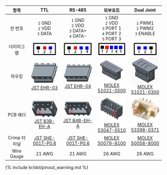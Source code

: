 
| 항목         | TTL                                                        | RS-485                                                     | 외부포트                                                            | Dual Joint                                                          |
| :----------: | :--------------------------------------------------------: | :--------------------------------------------------------: | :-----------------------------------------------------------------: | :-----------------------------------------------------------------: |
| 핀 번호      | `1` GND<br>`2` VDD<br>`3` DATA                             | `1` GND<br>`2` VDD<br>`3` DATA+<br>`4` DATA-               | `1` GND<br>`2` VDD<br>`3` PORT 1<br>`4` PORT 2<br>`5` PORT 3        | `1` PWM1<br>`2` PWM2<br>`3` ENABLE                                  |
| 다이어그램   | ![](/assets/images/dxl/jst_b3beha_diagram.png)             | ![](/assets/images/dxl/jst_b4beha_diagram.png)             | ![](/assets/images/dxl/molex_5304705_diagram.png)                   | ![](/assets/images/dxl/molex_588988000_diagram.png)                 |
| 하우징       | ![](/assets/images/dxl/JST_EHR-3.png)<br />[JST EHR-03] | ![](/assets/images/dxl/JST_EHR-4.png)<br />[JST EHR-04] | ![](/assets/images/dxl/molex_510210500.png)<br />[MOLEX 51021-0500] | ![](/assets/images/dxl/molex_510210300.png)<br />[MOLEX 51021-0300] |
| PCB 헤더     | ![](/assets/images/dxl/JST_B3B_EH-A.png)<br />[JST B3B-EH-A] | ![](/assets/images/dxl/JST_B4B-EH-A.png)<br />[JST B4B-EH-A] | ![](/assets/images/dxl/molex_530470510.png)<br />[MOLEX 53047-0510] | ![](/assets/images/dxl/molex_533980371.png)<br />[MOLEX 53398-0371] |
| Crimp 터미널 | [JST SHE-001T-P0.6]                                        | [JST SHE-001T-P0.6]                                        | [MOLEX 50079-8100]                                                  | [MOLEX 50058-8000]                                                  |
| Wire Gauge   | 21 AWG                                                     | 21 AWG                                                     | 26 AWG                                                              | 26 AWG                                                              |

{% include kr/dxl/pinout_warning.md %}

[JST EHR-03]: http://www.jst-mfg.com/product/pdf/eng/eEH.pdf
[JST EHR-04]: http://www.jst-mfg.com/product/pdf/eng/eEH.pdf
[JST B3B-EH-A]: http://www.jst-mfg.com/product/pdf/eng/eEH.pdf
[JST B4B-EH-A]: http://www.jst-mfg.com/product/pdf/eng/eEH.pdf
[JST SHE-001T-P0.6]: http://www.jst-mfg.com/product/pdf/eng/eEH.pdf
[MOLEX 51021-0500]: http://www.molex.com/molex/products/datasheet.jsp?part=active/0510210500_CRIMP_HOUSINGS.xml
[MOLEX 53047-0510]: http://www.molex.com/molex/products/datasheet.jsp?part=active/0530470510_PCB_HEADERS.xml
[MOLEX 50079-8100]: http://www.molex.com/molex/products/datasheet.jsp?part=active/0500798100_CRIMP_TERMINALS.xml
[MOLEX 53398-0371]: https://uk.farnell.com/molex/53398-0371/header-smt-vertical-1-25mm-3way/dp/1125353
[MOLEX 51021-0300]: https://www.korean.molex.com/molex/products/datasheet.jsp?part=active/0510210300_CRIMP_HOUSINGS.xml
[MOLEX 50058-8000]: https://www.korean.molex.com/molex/products/datasheet.jsp?part=active/0500588000_CRIMP_TERMINALS.xml
